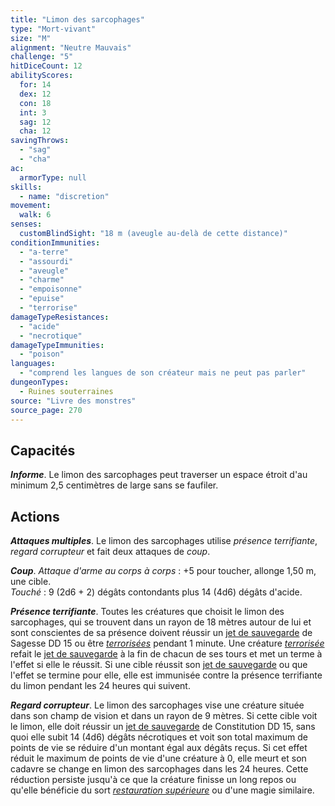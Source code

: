 ```yaml
---
title: "Limon des sarcophages"
type: "Mort-vivant"
size: "M"
alignment: "Neutre Mauvais"
challenge: "5"
hitDiceCount: 12
abilityScores:
  for: 14
  dex: 12
  con: 18
  int: 3
  sag: 12
  cha: 12
savingThrows:
  - "sag"
  - "cha"
ac:
  armorType: null
skills:
  - name: "discretion"
movement:
  walk: 6
senses:
  customBlindSight: "18 m (aveugle au-delà de cette distance)"
conditionImmunities:
  - "a-terre"
  - "assourdi"
  - "aveugle"
  - "charme"
  - "empoisonne"
  - "epuise"
  - "terrorise"
damageTypeResistances:
  - "acide"
  - "necrotique"
damageTypeImmunities:
  - "poison"
languages:
  - "comprend les langues de son créateur mais ne peut pas parler"
dungeonTypes:
  - Ruines souterraines
source: "Livre des monstres"
source_page: 270
---
```

## Capacités
_**Informe**_. Le limon des sarcophages peut traverser un espace étroit d'au minimum 2,5 centimètres de large sans se faufiler.

## Actions
_**Attaques multiples**_. Le limon des sarcophages utilise _présence terrifiante_, _regard corrupteur_ et fait deux attaques de _coup_.

_**Coup**_. _Attaque d'arme au corps à corps_ : +5 pour toucher, allonge 1,50 m, une cible.  
_Touché_ : 9 (2d6 + 2) dégâts contondants plus 14 (4d6) dégâts d'acide.

_**Présence terrifiante**_. Toutes les créatures que choisit le limon des sarcophages, qui se trouvent dans un rayon de 18 mètres autour de lui et sont conscientes de sa présence doivent réussir un [jet de sauvegarde](/utiliser-les-caracteristiques/#jets-de-sauvegarde) de Sagesse DD 15 ou être [_terrorisées_](/gerer-la-sante-du-personnage/#terrorise) pendant 1 minute. Une créature [_terrorisée_](/gerer-la-sante-du-personnage/#terrorise) refait le [jet de sauvegarde](/utiliser-les-caracteristiques/#jets-de-sauvegarde) à la fin de chacun de ses tours et met un terme à l'effet si elle le réussit. Si une cible réussit son [jet de sauvegarde](/utiliser-les-caracteristiques/#jets-de-sauvegarde) ou que l'effet se termine pour elle, elle est immunisée contre la présence terrifiante du limon pendant les 24 heures qui suivent.

_**Regard corrupteur**_. Le limon des sarcophages vise une créature située dans son champ de vision et dans un rayon de 9 mètres. Si cette cible voit le limon, elle doit réussir un [jet de sauvegarde](/utiliser-les-caracteristiques/#jets-de-sauvegarde) de Constitution DD 15, sans quoi elle subit 14 (4d6) dégâts nécrotiques et voit son total maximum de points de vie se réduire d'un montant égal aux dégâts reçus. Si cet effet réduit le maximum de points de vie d'une créature à 0, elle meurt et son cadavre se change en limon des sarcophages dans les 24 heures. Cette réduction persiste jusqu'à ce que la créature finisse un long repos ou qu'elle bénéficie du sort [_restauration supérieure_](/grimoire/restauration-superieure) ou d'une magie similaire.
